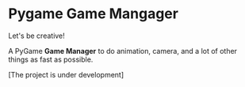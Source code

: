# Pygame Game Mangager

Let's be creative!

A PyGame **Game Manager** to do animation, camera, and a lot of other things as fast as possible.

[The project is under development]
